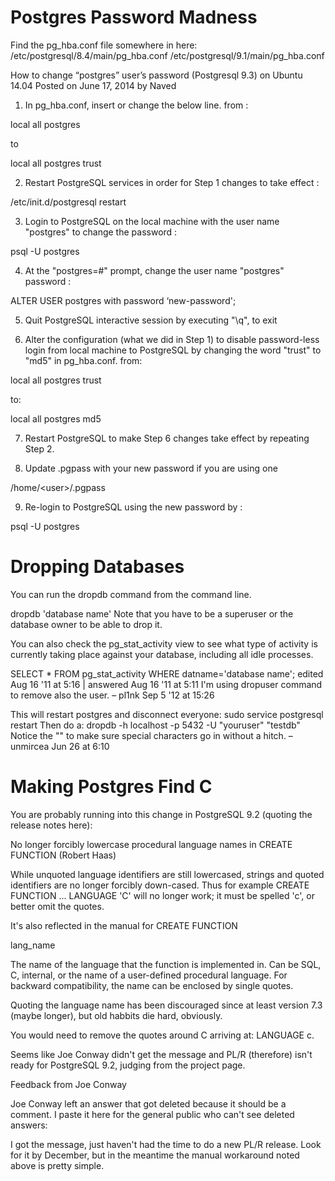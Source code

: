 Postgres Password Madness
=========================

Find the pg_hba.conf file somewhere in here:
/etc/postgresql/8.4/main/pg_hba.conf
/etc/postgresql/9.1/main/pg_hba.conf

How to change “postgres” user’s password (Postgresql 9.3) on Ubuntu 14.04
Posted on June 17, 2014 by Naved
1. In pg_hba.conf, insert or change the below line.
from :

local all postgres

to

local all postgres trust

2. Restart PostgreSQL services in order for Step 1 changes to take effect :

/etc/init.d/postgresql restart

3. Login to PostgreSQL on the local machine with the user name "postgres" to change the password :

psql -U postgres

4. At the "postgres=#" prompt, change the user name "postgres" password :

ALTER USER postgres with password ‘new-password';

5. Quit PostgreSQL interactive session by executing "\q", to exit

6. Alter the configuration (what we did in Step 1) to disable password-less login from local machine to PostgreSQL by changing the word "trust" to "md5" in pg_hba.conf.
from:

local all postgres trust

to:

local all postgres md5

7. Restart PostgreSQL to make Step 6 changes take effect by repeating Step 2.

8. Update .pgpass with your new password if you are using one

/home/&lt;user&gt;/.pgpass

9. Re-login to PostgreSQL using the new password by :

psql -U postgres

Dropping Databases
==================

You can run the dropdb command from the command line.

dropdb 'database name'
Note that you have to be a superuser or the database owner to be able to drop it.

You can also check the pg_stat_activity view to see what type of activity is currently taking place against your database, including all idle processes.

SELECT * FROM pg_stat_activity WHERE datname='database name';
edited Aug 16 '11 at 5:16 | answered Aug 16 '11 at 5:11
I'm using dropuser command to remove also the user. –  pl1nk Sep 5 '12 at 15:26 

This will restart postgres and disconnect everyone: sudo service postgresql restart Then do a: dropdb -h localhost -p 5432 -U "youruser" "testdb" Notice the "" to make sure special characters go in without a hitch. –  unmircea Jun 26 at 6:10 

Making Postgres Find C
======================
You are probably running into this change in PostgreSQL 9.2 (quoting the release notes here):

No longer forcibly lowercase procedural language names in CREATE FUNCTION (Robert Haas)

While unquoted language identifiers are still lowercased, strings and quoted identifiers are no longer forcibly down-cased. Thus for example CREATE FUNCTION ... LANGUAGE 'C' will no longer work; it must be spelled 'c', or better omit the quotes.

It's also reflected in the manual for CREATE FUNCTION

lang_name

The name of the language that the function is implemented in. Can be SQL, C, internal, or the name of a user-defined procedural language. For backward compatibility, the name can be enclosed by single quotes.

Quoting the language name has been discouraged since at least version 7.3 (maybe longer), but old habbits die hard, obviously.

You would need to remove the quotes around C arriving at: LANGUAGE c.

Seems like Joe Conway didn't get the message and PL/R (therefore) isn't ready for PostgreSQL 9.2, judging from the project page.

Feedback from Joe Conway

Joe Conway left an answer that got deleted because it should be a comment. I paste it here for the general public who can't see deleted answers:

I got the message, just haven't had the time to do a new PL/R release. Look for it by December, but in the meantime the manual workaround noted above is pretty simple.
